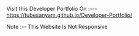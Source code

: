 Visit this Developer Portfolio On :--- https://tubesanyam.github.io/Developer-Portfolio/

Note :-- This Website Is Not Responsive
